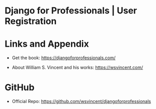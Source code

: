 # Django for Professionals | User Registration



Links and Appendix
========================================================

- Get the book: https://djangoforprofessionals.com/

- About William S. Vincent and his works: https://wsvincent.com/

GitHub
========================================================

- Official Repo: https://github.com/wsvincent/djangoforprofessionals
